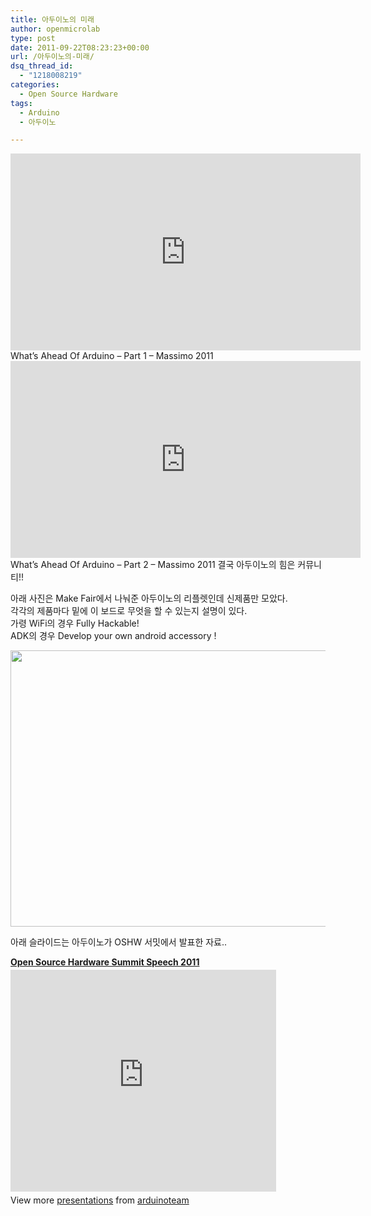 ```yaml
---
title: 아두이노의 미래
author: openmicrolab
type: post
date: 2011-09-22T08:23:23+00:00
url: /아두이노의-미래/
dsq_thread_id:
  - "1218008219"
categories:
  - Open Source Hardware
tags:
  - Arduino
  - 아두이노

---
```

<IFRAME height=315 src="http://www.youtube.com/embed/GbsgFKyI_Mk" frameBorder=0 width=560 allowfullscreen></IFRAME>  
What&#8217;s Ahead Of Arduino &#8211; Part 1 &#8211; Massimo <Banzi@MakerFaire> 2011  
<IFRAME height=315 src="http://www.youtube.com/embed/zJwtZSS6kqU" frameBorder=0 width=560 allowfullscreen></IFRAME>  
What&#8217;s Ahead Of Arduino &#8211; Part&nbsp;2 &#8211; Massimo <Banzi@MakerFaire> 2011  
결국 아두이노의 힘은 커뮤니티!!

아래 사진은 Make Fair에서 나눠준 아두이노의 리플렛인데 신제품만 모았다.  
각각의 제품마다 밑에 이 보드로 무엇을 할 수 있는지 설명이 있다.  
가령 WiFi의 경우 Fully Hackable!  
ADK의 경우 Develop your own android accessory !

<P style="MARGIN: 0px">
  <img loading="lazy" src="/images/1/cfile23.uf.141C993E4E7AF181391842.jpg" class="aligncenter" width="683" height="442" alt="" filename="6167088135_1270e2ff44_b.jpg" filemime="image/jpeg" />
</P>

  
아래 슬라이드는 아두이노가 OSHW 서밋에서 발표한 자료..  
<DIV style="WIDTH: 425px" id=_\_ss\_9286745><STRONG style="MARGIN: 12px 0px 4px; DISPLAY: block"><A title="Open Source Hardware Summit Speech 2011" href="http://www.slideshare.net/arduinoteam/open-source-hardware-summit-speech-2011" target=_blank>Open Source Hardware Summit Speech 2011</A></STRONG> <IFRAME height=355 marginHeight=0 src="http://www.slideshare.net/slideshow/embed_code/9286745" frameBorder=0 width=425 marginWidth=0 scrolling=no></IFRAME>  


<DIV style="PADDING-BOTTOM: 12px; PADDING-LEFT: 0px; PADDING-RIGHT: 0px; PADDING-TOP: 5px">
  View more <A href="http://www.slideshare.net/" target=_blank>presentations</A> from <A href="http://www.slideshare.net/arduinoteam" target=_blank>arduinoteam</A>
</DIV></DIV>